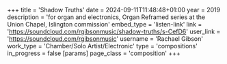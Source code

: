 +++
title = 'Shadow Truths'
date = 2024-09-11T11:48:48+01:00
year = 2019
description = 'for organ and electronics, Organ Reframed series at the Union Chapel, Islington commission'
embed_type = 'listen-link'
link = 'https://soundcloud.com/rgibsonmusic/shadow-truths/s-CefD6'
user_link = 'https://soundcloud.com/rgibsonmusic'
username = 'Rachael Gibson'
work_type = 'Chamber/Solo Artist/Electronic'
type = 'compositions'
in_progress = false
[params]
    page_class = 'composition'
+++
